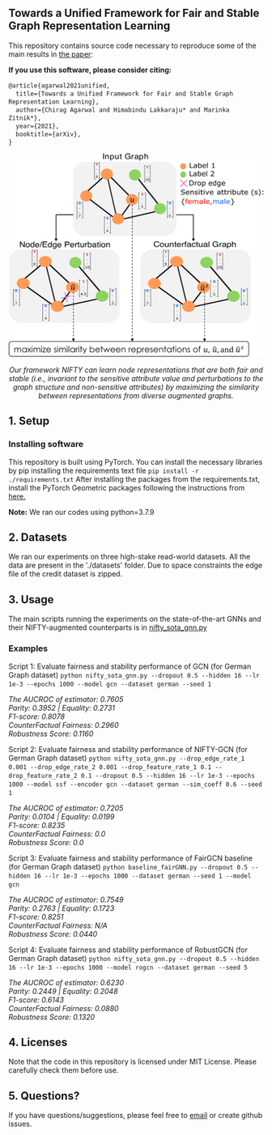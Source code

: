 ## Towards a Unified Framework for Fair and Stable Graph Representation Learning

This repository contains source code necessary to reproduce some of the main results in [the paper](https://arxiv.org/abs/2102.13186):

**If you use this software, please consider citing:**
    
    @article{agarwal2021unified,
      title={Towards a Unified Framework for Fair and Stable Graph Representation Learning},
      author={Chirag Agarwal and Himabindu Lakkaraju* and Marinka Zitnik*},
      year={2021},
      booktitle={arXiv},
    }

<p align="center">
    <img src="revised_proposed_model.png" width=540px>
</p>
<p align="center"><i>
  Our framework NIFTY can learn node representations that are both fair and stable (i.e., invariant to the sensitive attribute value and perturbations to the graph   structure and non-sensitive attributes) by maximizing the similarity between representations from diverse augmented graphs.  
</i></p>

## 1. Setup

### Installing software
This repository is built using PyTorch. You can install the necessary libraries by pip installing the requirements text file `pip install -r ./requirements.txt`
After installing the packages from the requirements.txt, install the PyTorch Geometric packages following the instructions from [here.](https://pytorch-geometric.readthedocs.io/en/latest/notes/installation.html)

**Note:** We ran our codes using python=3.7.9


## 2. Datasets
We ran our experiments on three high-stake read-world datasets. All the data are present in the './datasets' folder. Due to space constraints the edge file of the credit dataset is zipped.

## 3. Usage
The main scripts running the experiments on the state-of-the-art GNNs and their NIFTY-augmented counterparts is in [nifty_sota_gnn.py](nifty_sota_gnn.py)

### Examples
Script 1: Evaluate fairness and stability performance of GCN (for German Graph dataset)
`python nifty_sota_gnn.py --dropout 0.5 --hidden 16 --lr 1e-3 --epochs 1000 --model gcn --dataset german --seed 1`
<p align="left"><i>
  The AUCROC of estimator: 0.7605<br/>
  Parity: 0.3952 | Equality: 0.2731<br/>
  F1-score: 0.8078<br/>
  CounterFactual Fairness: 0.2960<br/>
  Robustness Score: 0.1160<br/>
</i></p>

Script 2: Evaluate fairness and stability performance of NIFTY-GCN (for German Graph dataset)
`python nifty_sota_gnn.py --drop_edge_rate_1 0.001 --drop_edge_rate_2 0.001 --drop_feature_rate_1 0.1 --drop_feature_rate_2 0.1 --dropout 0.5 --hidden 16 --lr 1e-3 --epochs 1000 --model ssf --encoder gcn --dataset german --sim_coeff 0.6 --seed 1`
<p align="left"><i>
  The AUCROC of estimator: 0.7205<br/>
  Parity: 0.0104 | Equality: 0.0199<br/>
  F1-score: 0.8235<br/>
  CounterFactual Fairness: 0.0<br/>
  Robustness Score: 0.0<br/>
</i></p>  

Script 3: Evaluate fairness and stability performance of FairGCN baseline (for German Graph dataset)
`python baseline_fairGNN.py --dropout 0.5 --hidden 16 --lr 1e-3 --epochs 1000 --dataset german --seed 1 --model gcn`
<p align="left"><i>
  The AUCROC of estimator: 0.7549<br/>
  Parity: 0.2763 | Equality: 0.1723<br/>
  F1-score: 0.8251<br/>
  CounterFactual Fairness: N/A<br/>
  Robustness Score: 0.0440<br/>
</i></p>   

Script 4: Evaluate fairness and stability performance of RobustGCN (for German Graph dataset)
`python nifty_sota_gnn.py --dropout 0.5 --hidden 16 --lr 1e-3 --epochs 1000 --model rogcn --dataset german --seed 5`
<p align="left"><i>
  The AUCROC of estimator: 0.6230<br/>
  Parity: 0.2449 | Equality: 0.2048<br/>
  F1-score: 0.6143<br/>
  CounterFactual Fairness: 0.0880<br/>
  Robustness Score: 0.1320<br/>
</i></p>  

## 4. Licenses
Note that the code in this repository is licensed under MIT License. Please carefully check them before use. 

## 5. Questions?
If you have questions/suggestions, please feel free to [email](mailto:chiragagarwall12@gmail.com) or create github issues.
